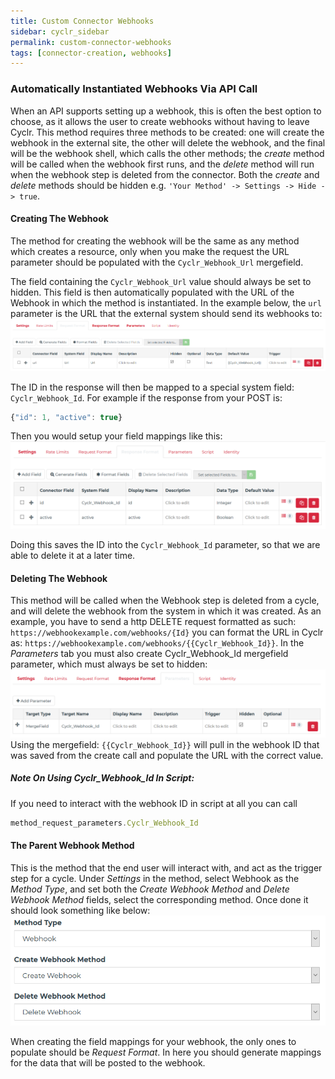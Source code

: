 ```yaml
---
title: Custom Connector Webhooks
sidebar: cyclr_sidebar
permalink: custom-connector-webhooks
tags: [connector-creation, webhooks]
---
```

### Automatically Instantiated Webhooks Via API Call

When an API supports setting up a webhook, this is often the best option to choose, as it allows the user to create webhooks without having to leave Cyclr.
This method requires three methods to be created: one will create the webhook in the external site, the other will delete the webhook, and the final will be the webhook shell, which calls the other methods; the *create* method will be called when the webhook first runs, and the *delete* method will run when the webhook step is deleted from the connector. Both the *create* and *delete* methods should be hidden e.g. `'Your Method' -> Settings -> Hide -> true`.

#### Creating The Webhook
The method for creating the webhook will be the same as any method which creates a resource, only when you make the request the URL parameter should be populated with the `Cyclr_Webhook_Url` mergefield. 

The field containing the `Cyclr_Webhook_Url` value should always be set to hidden. This field is then automatically populated with the URL of the Webhook in which the method is instantiated. In the example below, the `url` parameter is the URL that the external system should send its webhooks to:
![](./images/create_webhook_url.png)

The ID in the response will then be mapped to a special system field: `Cyclr_Webhook_Id`.
For example if the response from your POST is: 
```javascript
{"id": 1, "active": true}
```
Then you would setup your field mappings like this:
![](./images/create_webhook_mapping.PNG)

Doing this saves the ID into the `Cyclr_Webhook_Id` parameter, so that we are able to delete it at a later time.

#### Deleting The Webhook
This method will be called when the Webhook step is deleted from a cycle, and will delete the webhook from the system in which it was created.
As an example, you have to send a http DELETE request formatted as such: `https://webhookexample.com/webhooks/{Id}` you can format the URL in Cyclr as: `https://webhookexample.com/webhooks/{{Cyclr_Webhook_Id}}`. 
In the *Parameters* tab you must also create Cyclr_Webhook_Id mergefield parameter, which must always be set to hidden:
![](./images/delete_webhook_parameter.png)
Using the mergefield: `{{Cyclr_Webhook_Id}}` will pull in the webhook ID that was saved from the create call and populate the URL with the correct value.

##### *Note On Using Cyclr_Webhook_Id In Script:*
If you need to interact with the webhook ID in script at all you can call 
```javascript 
method_request_parameters.Cyclr_Webhook_Id
```

#### The Parent Webhook Method
This is the method that the end user will interact with, and act as the trigger step for a cycle.
Under *Settings* in the method, select Webhook as the *Method Type*, and set both the *Create Webhook Method* and *Delete Webhook Method* fields, select the corresponding method. Once done it should look something like below:
![](./images/webhook_example_settings.PNG)

When creating the field mappings for your webhook, the only ones to populate should be *Request Format*. In here you should generate mappings for the data that will be posted to the webhook.